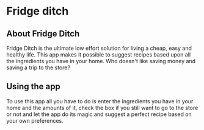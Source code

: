# Fridge ditch

## About Fridge Ditch
Fridge Ditch is the ultimate low effort solution for living a cheap, easy and healthy life. This app makes it possible to suggest recipes based upon all the ingredients you have in your home. Who doesn't like saving money and saving a trip to the store? 

## Using the app
To use this app all you have to do is enter the ingredients you have in your home and the amounts of it, check the box if you still want to go to the store or not and let the app do its magic and suggest a perfect recipe based on your own preferences. 
